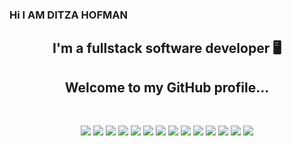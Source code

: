### Hi I AM DITZA HOFMAN 
<h2 align="center">I'm a fullstack software developer 🖥️</h2>
<h2 align="center">Welcome to my GitHub profile... </h2>
</br>
<p align="center">
<img src="https://img.shields.io/badge/Node.js-339933?style=flat&logo=nodedotjs&logoColor=white"/>
<img src="https://img.shields.io/badge/REACT-A81C7D.svg?&style=flat&logo=react&logoColor=white"/>
<img src="https://img.shields.io/badge/ANGULAR-DD0031.svg?&style=flat&logo=angular&logoColor=white"/>
<img src="https://img.shields.io/badge/HTML5-E34F26.svg?&style=flat&logo=html5&logoColor=white"/>
<img src="https://img.shields.io/badge/CSS5-%231572B6.svg?&style=flat&logo=css3&logoColor=white"/>
<img src="https://img.shields.io/badge/JAVASCRIPT-323330.svg?&style=flat&logo=javascript&logoColor=%23F7DF1E"/>
<img src="https://img.shields.io/badge/TYPESCRIPT-%23007ACC.svg?&style=flat&logo=typescript&logoColor=white"/>
<img src="https://img.shields.io/badge/GITHUB-2C2255.svg?&style=flat&logo=github&logoColor=white"/>
<img src="https://img.shields.io/badge/VSCODE-007ACC.svg?&style=flat&logo=visual-studio-code"/>
<img src="https://img.shields.io/badge/Redux-593D88?style=flat&logo=redux&logoColor=white"/>
<img src="https://img.shields.io/badge/JWT-000000?style=flat&logo=JSON%20web%20tokens&logoColor=white"/>
<img src="https://img.shields.io/badge/MongoDB-4EA94B?style=flat&logo=mongodb&logoColor=white"/>
<img src="https://img.shields.io/badge/MySQL-005C84?style=flat&logo=mysql&logoColor=white"/>
<img src="https://img.shields.io/badge/Docker-2CA5E0?style=flat&logo=docker&logoColor=white"/>
</p>

</br>
</br>
</br>
